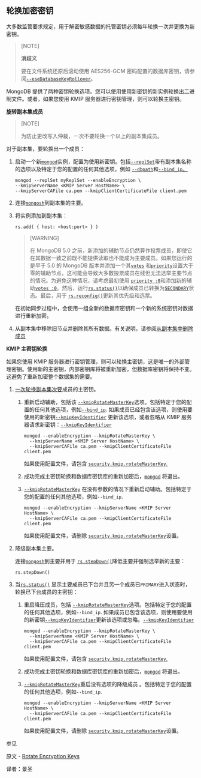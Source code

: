 ## 轮换加密密钥

大多数监管要求规定，用于解密敏感数据的托管密钥必须每年轮换一次并更换为新密钥。

>[NOTE]
>
>**消歧义**
>
>要在文件系统还原后滚动使用 AES256-GCM 密码配置的数据库密钥，请参阅[`--eseDatabaseKeyRollover`](https://www.mongodb.com/docs/manual/reference/program/mongod/#std-option-mongod.--eseDatabaseKeyRollover)。

MongoDB 提供了两种密钥轮换选项。您可以使用使用新密钥的新实例轮换出二进制文件。或者，如果您使用 KMIP 服务器进行密钥管理，则可以轮换主密钥。

**旋转副本集成员**

>[NOTE]
>
>为防止更改写入仲裁，一次不要轮换一个以上的副本集成员。

对于副本集，要轮换出一个成员：

1. 启动一个新[`mongod`](https://www.mongodb.com/docs/manual/reference/program/mongod/#mongodb-binary-bin.mongod)实例，配置为使用新密钥。包括[`--replSet`](https://www.mongodb.com/docs/manual/reference/program/mongod/#std-option-mongod.--replSet)带有副本集名称的选项以及特定于您的配置的任何其他选项，例如 [`--dbpath`](https://www.mongodb.com/docs/manual/reference/program/mongod/#std-option-mongod.--dbpath)和[`--bind_ip`。](https://www.mongodb.com/docs/manual/reference/program/mongod/#std-option-mongod.--bind_ip)

   ```shell
   mongod --replSet myReplSet --enableEncryption \
   --kmipServerName <KMIP Server HostName> \
   --kmipServerCAFile ca.pem --kmipClientCertificateFile client.pem
   ```

2. 连接[`mongosh`](https://www.mongodb.com/docs/mongodb-shell/#mongodb-binary-bin.mongosh)到副本集的主要。

3. 将实例添加到副本集：

   ```shell
   rs.add( { host: <host:port> } )
   ```

   >[WARNING]
   >
   >在 MongoDB 5.0 之前，新添加的辅助节点仍然算作投票成员，即使它在其数据一致之前既不能提供读取也不能成为主要成员。如果您运行的是早于 5.0 的 MongoDB 版本并添加一个其[`votes`](https://www.mongodb.com/docs/manual/reference/replica-configuration/#mongodb-rsconf-rsconf.members-n-.votes) 和[`priority`](https://www.mongodb.com/docs/manual/reference/replica-configuration/#mongodb-rsconf-rsconf.members-n-.priority)设置大于零的辅助节点，这可能会导致大多数投票成员在线但无法选举主要节点的情况。为避免这种情况，请考虑最初使用 [`priority :0`](https://www.mongodb.com/docs/manual/reference/replica-configuration/#mongodb-rsconf-rsconf.members-n-.priority)和添加新的辅助[`votes :0`](https://www.mongodb.com/docs/manual/reference/replica-configuration/#mongodb-rsconf-rsconf.members-n-.votes)。然后，运行[`rs.status()`](https://www.mongodb.com/docs/manual/reference/method/rs.status/#mongodb-method-rs.status)以确保成员已转换为[`SECONDARY`](https://www.mongodb.com/docs/manual/reference/replica-states/#mongodb-replstate-replstate.SECONDARY)状态。最后，用于 [`rs.reconfig()`](https://www.mongodb.com/docs/manual/reference/method/rs.reconfig/#mongodb-method-rs.reconfig)更新其优先级和选票。

   在初始同步过程中，会使用一组全新的数据库密钥和一个新的系统密钥对数据进行重新加密。

4. 从副本集中移除旧节点并删除其所有数据。有关说明，请参阅[从副本集中删除成员](https://www.mongodb.com/docs/manual/tutorial/remove-replica-set-member/)

**KMIP 主密钥轮换**

如果您使用 KMIP 服务器进行密钥管理，则可以轮换主密钥，这是唯一的外部管理密钥。使用新的主密钥，内部密钥库将被重新加密，但数据库密钥将保持不变。这避免了重新加密整个数据集的需要。

1. [一次轮换副本集次要](https://www.mongodb.com/docs/manual/core/replica-set-members/#std-label-replica-set-secondary-members)成员的主密钥。

   1. 重新启动辅助，包括该 [`--kmipRotateMasterKey`](https://www.mongodb.com/docs/manual/reference/program/mongod/#std-option-mongod.--kmipRotateMasterKey)选项。包括特定于您的配置的任何其他选项，例如[`--bind_ip`](https://www.mongodb.com/docs/manual/reference/program/mongod/#std-option-mongod.--bind_ip). 如果成员已经包含该选项，则使用要使用的新密钥[`--kmipKeyIdentifier`](https://www.mongodb.com/docs/manual/reference/program/mongod/#std-option-mongod.--kmipKeyIdentifier) 更新该选项，或者忽略从 KMIP 服务器请求新密钥：[`--kmipKeyIdentifier`](https://www.mongodb.com/docs/manual/reference/program/mongod/#std-option-mongod.--kmipKeyIdentifier)

      ```shell
      mongod --enableEncryption --kmipRotateMasterKey \
        --kmipServerName <KMIP Server HostName> \
        --kmipServerCAFile ca.pem --kmipClientCertificateFile client.pem
      ```

      如果使用配置文件，请包含 [`security.kmip.rotateMasterKey`.](https://www.mongodb.com/docs/manual/reference/configuration-options/#mongodb-setting-security.kmip.rotateMasterKey)

   2. 成功完成主密钥轮换和数据库密钥库的重新加密后，[`mongod`](https://www.mongodb.com/docs/manual/reference/program/mongod/#mongodb-binary-bin.mongod) 将退出。

   3. [`--kmipRotateMasterKey`](https://www.mongodb.com/docs/manual/reference/program/mongod/#std-option-mongod.--kmipRotateMasterKey) 在没有参数的情况下重新启动辅助。包括特定于您的配置的任何其他选项，例如`--bind_ip`.

      ```shell
      mongod --enableEncryption --kmipServerName <KMIP Server HostName> \
        --kmipServerCAFile ca.pem --kmipClientCertificateFile client.pem
      ```

      如果使用配置文件，请删除 [`security.kmip.rotateMasterKey`](https://www.mongodb.com/docs/manual/reference/configuration-options/#mongodb-setting-security.kmip.rotateMasterKey)设置。

2. 降级副本集主要。

   连接[`mongosh`](https://www.mongodb.com/docs/mongodb-shell/#mongodb-binary-bin.mongosh)到主要并用于 [`rs.stepDown()`](https://www.mongodb.com/docs/manual/reference/method/rs.stepDown/#mongodb-method-rs.stepDown)降低主要并强制选举新的主要：

   ```shell
   rs.stepDown()
   ```

3. 当[`rs.status()`](https://www.mongodb.com/docs/manual/reference/method/rs.status/#mongodb-method-rs.status) 显示主要成员已下台并且另一个成员已`PRIMARY`进入状态时，轮换已下台成员的主密钥：

   1. 重启降压成员，包括 [`--kmipRotateMasterKey`](https://www.mongodb.com/docs/manual/reference/program/mongod/#std-option-mongod.--kmipRotateMasterKey)选项。包括特定于您的配置的任何其他选项，例如`--bind_ip`. 如果成员已包含该选项，则使用要使用的新密钥[`--kmipKeyIdentifier`](https://www.mongodb.com/docs/manual/reference/program/mongod/#std-option-mongod.--kmipKeyIdentifier)更新该选项或忽略。[`--kmipKeyIdentifier`](https://www.mongodb.com/docs/manual/reference/program/mongod/#std-option-mongod.--kmipKeyIdentifier)

      ```shell
      mongod --enableEncryption --kmipRotateMasterKey \
        --kmipServerName <KMIP Server HostName> \
        --kmipServerCAFile ca.pem --kmipClientCertificateFile client.pem
      ```

      如果使用配置文件，请包含 [`security.kmip.rotateMasterKey`.](https://www.mongodb.com/docs/manual/reference/configuration-options/#mongodb-setting-security.kmip.rotateMasterKey)

   2. 成功完成主密钥轮换和数据库密钥库的重新加密后，[`mongod`](https://www.mongodb.com/docs/manual/reference/program/mongod/#mongodb-binary-bin.mongod) 将退出。

   3. [`--kmipRotateMasterKey`](https://www.mongodb.com/docs/manual/reference/program/mongod/#std-option-mongod.--kmipRotateMasterKey)重启没有选项的降级成员 。包括特定于您的配置的任何其他选项，例如`--bind_ip`.

      ```shell
      mongod --enableEncryption --kmipServerName <KMIP Server HostName> \
        --kmipServerCAFile ca.pem --kmipClientCertificateFile client.pem
      ```

      如果使用配置文件，请删除 [`security.kmip.rotateMasterKey`](https://www.mongodb.com/docs/manual/reference/configuration-options/#mongodb-setting-security.kmip.rotateMasterKey)设置。

 参见

原文 - [Rotate Encryption Keys]( https://docs.mongodb.com/manual/tutorial/rotate-encryption-key/ )

译者：景圣